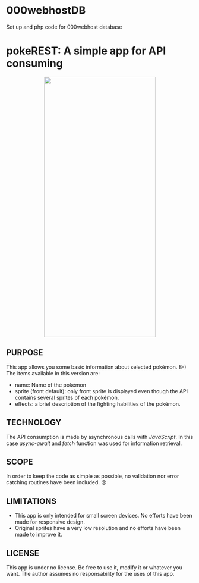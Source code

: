 # 000webhostDB
Set up and php code for 000webhost database 
# pokeREST: A simple app for API consuming

<p align="center">
  <img width="300" height="700" src="https://i.postimg.cc/GpFchYXF/poke-REST1.png">
</p>

## PURPOSE
This app allows you some basic information about selected pokémon. 8-)
The items available in this version are:
+ name: Name of the pokémon
+ sprite (front default): only front sprite is displayed even though the API contains several sprites of each pokémon.
+ effects: a brief description of the fighting habilities of the pokémon.

## TECHNOLOGY
The API consumption is made by asynchronous calls with *JavaScript*.  In this case
*async-await* and *fetch* function was used for information retrieval.

## SCOPE
In order to keep the code as simple as possible, no validation nor error catching
routines have been included.  :cry:

## LIMITATIONS
+ This app is only intended for small screen devices.  No efforts have been made for
responsive design. 
+ Original sprites have a very low resolution and no efforts have been made to
  improve it.
  
## LICENSE
This app is under no license.  Be free to use it, modify it or whatever you want.
The author assumes no responsability for the uses of this app.
